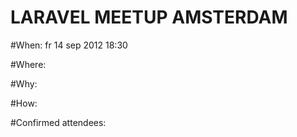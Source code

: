 LARAVEL MEETUP AMSTERDAM
==============

#When: 
fr 14 sep 2012 18:30

#Where: 

#Why:

#How: 

#Confirmed attendees:
